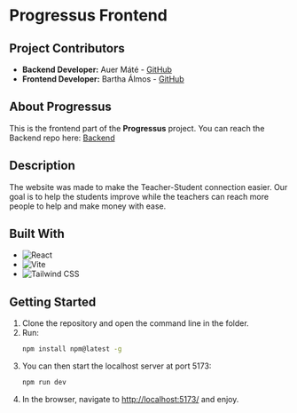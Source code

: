 # Progressus Frontend


## Project Contributors

* **Backend Developer:** Auer Máté - [GitHub](https://github.com/auermatew)
* **Frontend Developer:** Bartha Álmos - [GitHub](https://github.com/barthaa)

## About Progressus

This is the frontend part of the **Progressus** project.
You can reach the Backend repo here: [Backend](https://github.com/auermatew/progressus_backend)

## Description

The website was made to make the Teacher-Student connection easier. Our goal is to help the students improve while the teachers can reach more people to help and make money with ease.


## Built With

* ![React](https://img.shields.io/badge/React-20232A?style=for-the-badge&logo=react&logoColor=61DAFB)
* ![Vite](https://img.shields.io/badge/Vite-646CFF?style=for-the-badge&logo=vite&logoColor=white)
* ![Tailwind CSS](https://img.shields.io/badge/Tailwind_CSS-38B2AC?style=for-the-badge&logo=tailwind-css&logoColor=white)


## Getting Started

1. Clone the repository and open the command line in the folder.
2. Run:
   ```sh
   npm install npm@latest -g
   ```
3. You can then start the localhost server at port 5173:
   ```sh
   npm run dev
   ```
4. In the browser, navigate to [http://localhost:5173/](http://localhost:5173/) and enjoy.

